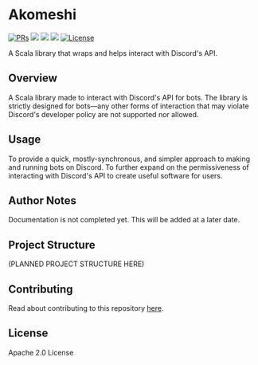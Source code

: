 # Akomeshi

<div>
  <p>
    <a href="https://github.com/KiyonoKara/Akomeshi/pulls"><img src="https://shields.io/github/issues-pr/KiyonoKara/HTTPS-Requests-Scala?color=da301b" alt="PRs" /></a>
    <a><img src="https://shields.io/github/languages/code-size/KiyonoKara/Akomeshi?color=da301b" /></a>
    <a><img src="https://shields.io/tokei/lines/github/KiyonoKara/Akomeshi" /></a>
    <a><img src="https://img.shields.io/github/last-commit/KiyonoKara/Akomeshi?color=007ace"></a>
    <a href="LICENSE.md"><img src="https://img.shields.io/github/license/KiyonoKara/Akomeshi?color=007ace" alt="License" /></a>
  </p>
</div>

A Scala library that wraps and helps interact with Discord's API.

## Overview
A Scala library made to interact with Discord's API for bots. The library is strictly designed for bots—any other forms of interaction that may violate Discord's developer policy are not supported nor allowed.

## Usage
To provide a quick, mostly-synchronous, and simpler approach to making and running bots on Discord. To further expand on the permissiveness of interacting with Discord's API to create useful software for users.

## Author Notes
Documentation is not completed yet. This will be added at a later date.

## Project Structure
(PLANNED PROJECT STRUCTURE HERE)

## Contributing
Read about contributing to this repository [here](CONTRIBUTING.md).

## License
Apache 2.0 License